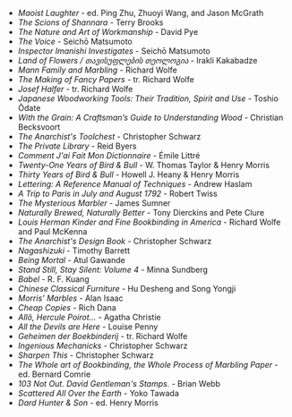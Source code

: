 * _Maoist Laughter_ - ed. Ping Zhu, Zhuoyi Wang, and Jason McGrath
* _The Scions of Shannara_ - Terry Brooks
* _The Nature and Art of Workmanship_ - David Pye
* _The Voice_ - Seichō Matsumoto
* _Inspector Imanishi Investigates_ - Seichō Matsumoto
* _Land of Flowers / თავისუფლების თეოლოგია_ - Irakli Kakabadze
* _Mann Family and Marbling_ - Richard Wolfe
* _The Making of Fancy Papers_ - tr. Richard Wolfe
* _Josef Halfer_ - tr. Richard Wolfe
* _Japanese Woodworking Tools: Their Tradition, Spirit and Use_ - Toshio Ōdate
* _With the Grain: A Craftsman’s Guide to Understanding Wood_ - Christian Becksvoort
* _The Anarchist's Toolchest_ - Christopher Schwarz
* _The Private Library_ - Reid Byers
* _Comment J'ai Fait Mon Dictionnaire_ - Émile Littré
* _Twenty-One Years of Bird & Bull_ - W. Thomas Taylor & Henry Morris
* _Thirty Years of Bird & Bull_ - Howell J. Heany & Henry Morris
* _Lettering: A Reference Manual of Techniques_ - Andrew Haslam
* _A Trip to Paris in July and August 1792_ - Robert Twiss
* _The Mysterious Marbler_ - James Sumner
* _Naturally Brewed, Naturally Better_ - Tony Dierckins and Pete Clure
* _Louis Herman Kinder and Fine Bookbinding in America_ - Richard Wolfe and Paul McKenna
* _The Anarchist's Design Book_ - Christopher Schwarz
* _Nagashizuki_ - Timothy Barrett
* _Being Mortal_ - Atul Gawande
* _Stand Still, Stay Silent: Volume 4_ - Minna Sundberg
* _Babel_ - R. F. Kuang
* _Chinese Classical Furniture_ - Hu Desheng and Song Yongji
* _Morris' Marbles_ - Alan Isaac
* _Cheap Copies_ - Rich Dana
* _Allô, Hercule Poirot..._ - Agatha Christie
* _All the Devils are Here_ - Louise Penny
* _Geheimen der Boekbinderij_ - tr. Richard Wolfe
* _Ingenious Mechanicks_ - Christopher Schwarz
* _Sharpen This_ - Christopher Schwarz
* _The Whole art of Bookbinding, the Whole Process of Marbling Paper_ - ed. Bernard Comrie
* _103 Not Out. David Gentleman's Stamps._ - Brian Webb
* _Scattered All Over the Earth_ - Yoko Tawada
* _Dard Hunter & Son_ - ed. Henry Morris